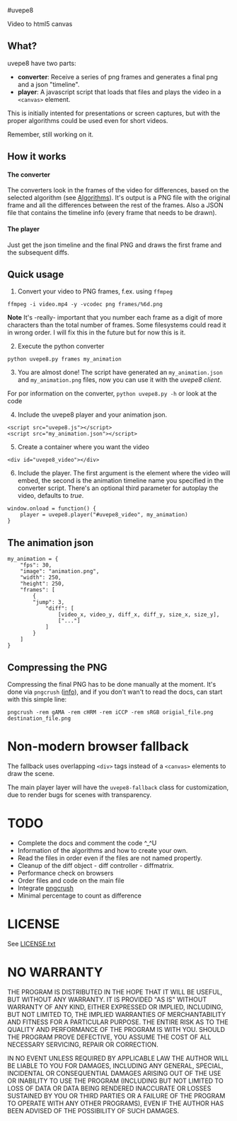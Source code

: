 #uvepe8

Video to html5 canvas

## What?

uvepe8 have two parts:

- **converter**: Receive a series of png frames and generates a final png and a json "timeline".
- **player**: A javascript script that loads that files and plays the video in a  `<canvas>` element.

This is initially intented for presentations or screen captures, but with the proper algorithms could be used even for short videos. 

Remember, still working on it.

## How it works

#### The converter
The converters look in the frames of the video for differences, based on the selected algorithm (see [Algorithms](#TODO)). It's output is a PNG file with the original frame and all the differences between the rest of the frames.
Also a JSON file that contains the timeline info (every frame that needs to be drawn).

#### The player
Just get the json timeline and the final PNG and draws the first frame and the subsequent diffs.

## Quick usage

1) Convert your video to PNG frames, f.ex. using `ffmpeg`

```
ffmpeg -i video.mp4 -y -vcodec png frames/%6d.png
```

**Note** It's -really- important that you number each frame as a digit of more characters than the total number of frames. Some filesystems could read it in wrong order. I will fix this in the future but for now this is it.

2) Execute the python converter 

```
python uvepe8.py frames my_animation
```

3) You are almost done!
The script have generated an `my_animation.json` and `my_animation.png` files, now you can use it with the *uvepe8 client*.

For por information on the converter, `python uvepe8.py -h` or look at the code

4) Include the uvepe8 player and your animation json.

```
<script src="uvepe8.js"></script>
<script src="my_animation.json"></script>
```

5) Create a container where you want the video

```
<div id="uvepe8_video"></div>
```

6) Include the player. The first argument is the element where the video will embed, the second is the animation timeline name you specified in the converter script. There's an optional third parameter for autoplay the video, defaults to *true*.

```
window.onload = function() {
	player = uvepe8.player("#uvepe8_video", my_animation)
}
```

## The animation json

```
my_animation = {
    "fps": 30,
    "image": "animation.png",
    "width": 250,
    "height": 250,
    "frames": [
        {
	    "jump": 3,
            "diff": [
                [video_x, video_y, diff_x, diff_y, size_x, size_y],
                ["..."]
            ]
        }
    ]
}
```

## Compressing the PNG

Compressing the final PNG has to be done manually at the moment. It's done via `pngcrush` ([info](http://pmt.sourceforge.net/pngcrush/)), and if you don't wan't to read the docs, can start with this simple line:

```
pngcrush -rem gAMA -rem cHRM -rem iCCP -rem sRGB origial_file.png destination_file.png
```

# Non-modern browser fallback

The fallback uses overlapping `<div>` tags instead of a `<canvas>` elements to draw the scene.

The main player layer will have the `uvepe8-fallback` class for customization, due to render bugs for scenes with transparency.


# TODO

- Complete the docs and comment the code ^_^U
- Information of the algorithms and how to create your own.
- Read the files in order even if the files are not named propertly.
- Cleanup of the diff object - diff controller - diffmatrix.
- Performance check on browsers
- Order files and code on the main file
- Integrate [pngcrush](http://pmt.sourceforge.net/pngcrush/)
- Minimal percentage to count as difference

# LICENSE

See [LICENSE.txt](http://github.com/fmartingr/blog/master/LICENSE.txt)

# NO WARRANTY

THE PROGRAM IS DISTRIBUTED IN THE HOPE THAT IT WILL BE USEFUL, BUT WITHOUT ANY WARRANTY. IT IS PROVIDED "AS IS" WITHOUT WARRANTY OF ANY KIND, EITHER EXPRESSED OR IMPLIED, INCLUDING, BUT NOT LIMITED TO, THE IMPLIED WARRANTIES OF MERCHANTABILITY AND FITNESS FOR A PARTICULAR PURPOSE. THE ENTIRE RISK AS TO THE QUALITY AND PERFORMANCE OF THE PROGRAM IS WITH YOU. SHOULD THE PROGRAM PROVE DEFECTIVE, YOU ASSUME THE COST OF ALL NECESSARY SERVICING, REPAIR OR CORRECTION.

IN NO EVENT UNLESS REQUIRED BY APPLICABLE LAW THE AUTHOR WILL BE LIABLE TO YOU FOR DAMAGES, INCLUDING ANY GENERAL, SPECIAL, INCIDENTAL OR CONSEQUENTIAL DAMAGES ARISING OUT OF THE USE OR INABILITY TO USE THE PROGRAM (INCLUDING BUT NOT LIMITED TO LOSS OF DATA OR DATA BEING RENDERED INACCURATE OR LOSSES SUSTAINED BY YOU OR THIRD PARTIES OR A FAILURE OF THE PROGRAM TO OPERATE WITH ANY OTHER PROGRAMS), EVEN IF THE AUTHOR HAS BEEN ADVISED OF THE POSSIBILITY OF SUCH DAMAGES.
